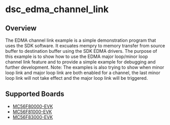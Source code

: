 # dsc_edma_channel_link

## Overview
The EDMA channel link example is a simple demonstration program that uses the SDK software.
It excuates mempry to memory transfer from source buffer to destination buffer using the SDK EDMA drivers.
The purpose of this example is to show how to use the EDMA major loop/minor loop channel link feature and to provide a simple example for
debugging and further development.
Note: The examples is also trying to show when minor loop link and major loop link are both enabled for a channel, the last minor loop link will not take effect
and the major loop link will be triggered.

## Supported Boards
- [MC56F80000-EVK](../../../_boards/mc56f80000evk/driver_examples/edma/channel_link/example_board_readme.md)
- [MC56F81000-EVK](../../../_boards/mc56f81000evk/driver_examples/edma/channel_link/example_board_readme.md)
- [MC56F83000-EVK](../../../_boards/mc56f83000evk/driver_examples/edma/channel_link/example_board_readme.md)
